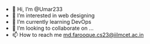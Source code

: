 - 👋 Hi, I’m @Umar233
- 👀 I’m interested in web designing
- 🌱 I’m currently learning DevOps
- 💞️ I’m looking to collaborate on ...
- 📫 How to reach me md.farooque.cs23@iilmcet.ac.in

<!---
Umar233/Umar233 is a ✨ special ✨ repository because its `README.md` (this file) appears on your GitHub profile.
You can click the Preview link to take a look at your changes.
--->
